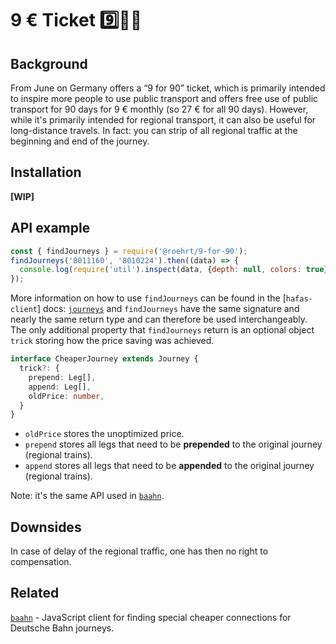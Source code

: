 # 9 € Ticket 9️⃣🎫🚂

## Background

From June on Germany offers a “9 for 90” ticket, which is primarily intended to inspire more people to use public transport and offers free use of public transport for 90 days for 9 € monthly (so 27 € for all 90 days). However, while it's primarily intended for regional transport, it can also be useful for long-distance travels. In fact: you can strip of all regional traffic at the beginning and end of the journey.

## Installation

**[WIP]**

## API example

```javascript
const { findJourneys } = require('@roehrt/9-for-90');
findJourneys('8011160', '8010224').then((data) => {
  console.log(require('util').inspect(data, {depth: null, colors: true}))
});
```

More information on how to use `findJourneys` can be found in the [`hafas-client`] docs:
[`journeys`](https://github.com/public-transport/hafas-client/blob/master/docs/journeys.md)
and `findJourneys` have the same signature and nearly the same return type and can therefore
be used interchangeably. The only additional property that `findJourneys` return is an optional
object `trick` storing how the price saving was achieved.

```typescript
interface CheaperJourney extends Journey {
  trick?: {
    prepend: Leg[],
    append: Leg[],
    oldPrice: number,
  }
}
```
- `oldPrice` stores the unoptimized price.
- `prepend` stores all legs that need to be **prepended** to the original journey (regional trains).
- `append` stores all legs that need to be **appended** to the original journey (regional trains).

Note: it's the same API used in [`baahn`].

## Downsides

In case of delay of the regional traffic, one has then no right to compensation.

## Related

[`baahn`] - JavaScript client for finding special cheaper connections for Deutsche Bahn journeys.

[`baahn`]: https://github.com/roehrt/baahn
